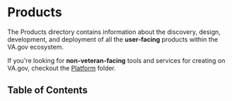 # Products
The Products directory contains information about the discovery, design, development, and deployment of all the **user-facing** products within the VA.gov ecosystem. 

If you're looking for **non-veteran-facing** tools and services for creating on VA.gov, checkout the [Platform](../platform) folder.

## Table of Contents



